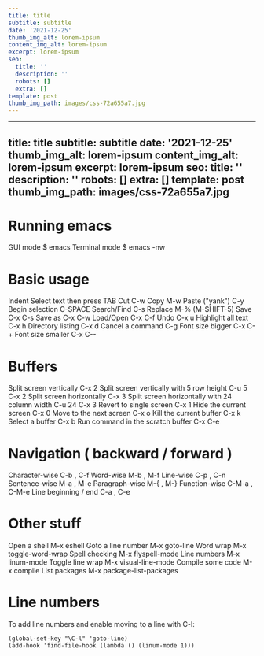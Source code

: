 ```yaml
---
title: title
subtitle: subtitle
date: '2021-12-25'
thumb_img_alt: lorem-ipsum
content_img_alt: lorem-ipsum
excerpt: lorem-ipsum
seo:
  title: ''
  description: ''
  robots: []
  extra: []
template: post
thumb_img_path: images/css-72a655a7.jpg
---
```

---
title: title
subtitle: subtitle
date: '2021-12-25'
thumb_img_alt: lorem-ipsum
content_img_alt: lorem-ipsum
excerpt: lorem-ipsum
seo:
  title: ''
  description: ''
  robots: []
  extra: []
template: post
thumb_img_path: images/css-72a655a7.jpg
---
# Running emacs

GUI mode $ emacs
Terminal mode $ emacs -nw

# Basic usage

Indent Select text then press TAB
Cut C-w
Copy M-w
Paste ("yank") C-y
Begin selection C-SPACE
Search/Find C-s
Replace M-% (M-SHIFT-5)
Save C-x C-s
Save as C-x C-w
Load/Open C-x C-f
Undo C-x u
Highlight all text C-x h
Directory listing C-x d
Cancel a command C-g
Font size bigger C-x C-+
Font size smaller C-x C--

# Buffers

Split screen vertically C-x 2
Split screen vertically with 5 row height C-u 5 C-x 2
Split screen horizontally C-x 3
Split screen horizontally with 24 column width C-u 24 C-x 3
Revert to single screen C-x 1
Hide the current screen C-x 0
Move to the next screen C-x o
Kill the current buffer C-x k
Select a buffer C-x b
Run command in the scratch buffer C-x C-e

# Navigation ( backward / forward )

Character-wise C-b , C-f
Word-wise M-b , M-f
Line-wise C-p , C-n
Sentence-wise M-a , M-e
Paragraph-wise M-{ , M-}
Function-wise C-M-a , C-M-e
Line beginning / end C-a , C-e

# Other stuff

Open a shell M-x eshell
Goto a line number M-x goto-line
Word wrap M-x toggle-word-wrap
Spell checking M-x flyspell-mode
Line numbers M-x linum-mode
Toggle line wrap M-x visual-line-mode
Compile some code M-x compile
List packages M-x package-list-packages

# Line numbers

To add line numbers and enable moving to a line with C-l:

    (global-set-key "\C-l" 'goto-line)
    (add-hook 'find-file-hook (lambda () (linum-mode 1)))

